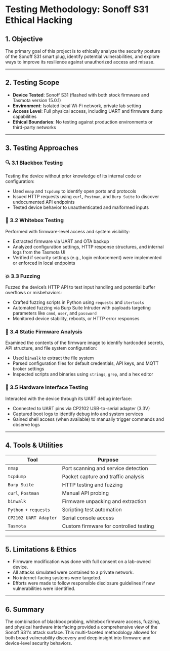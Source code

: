 #  Testing Methodology: Sonoff S31 Ethical Hacking

## 1. Objective
The primary goal of this project is to ethically analyze the security posture of the Sonoff S31 smart plug, identify potential vulnerabilities, and explore ways to improve its resilience against unauthorized access and misuse.

---

## 2. Testing Scope
- **Device Tested**: Sonoff S31 (flashed with both stock firmware and Tasmota version 15.0.1)
- **Environment**: Isolated local Wi-Fi network, private lab setting
- **Access Level**: Full physical access, including UART and firmware dump capabilities
- **Ethical Boundaries**: No testing against production environments or third-party networks

---

## 3. Testing Approaches

### 🔍 3.1 Blackbox Testing
Testing the device without prior knowledge of its internal code or configuration:
- Used `nmap` and `tcpdump` to identify open ports and protocols
- Issued HTTP requests using `curl`, `Postman`, and `Burp Suite` to discover undocumented API endpoints
- Tested device behavior to unauthenticated and malformed inputs

### 🔬 3.2 Whitebox Testing
Performed with firmware-level access and system visibility:
- Extracted firmware via UART and OTA backup
- Analyzed configuration settings, HTTP response structures, and internal logs from the Tasmota UI
- Verified if security settings (e.g., login enforcement) were implemented or enforced in local endpoints

### 💥 3.3 Fuzzing
Fuzzed the device’s HTTP API to test input handling and potential buffer overflows or misbehaviors:
- Crafted fuzzing scripts in Python using `requests` and `itertools`
- Automated fuzzing via Burp Suite Intruder with payloads targeting parameters like `cmnd`, `user`, and `password`
- Monitored device stability, reboots, or HTTP error responses

### 🧬 3.4 Static Firmware Analysis
Examined the contents of the firmware image to identify hardcoded secrets, API structure, and file system configuration:
- Used `binwalk` to extract the file system
- Parsed configuration files for default credentials, API keys, and MQTT broker settings
- Inspected scripts and binaries using `strings`, `grep`, and a hex editor

### 🧷 3.5 Hardware Interface Testing
Interacted with the device through its UART debug interface:
- Connected to UART pins via CP2102 USB-to-serial adapter (3.3V)
- Captured boot logs to identify debug info and system services
- Gained shell access (when available) to manually trigger commands and observe logs

---

## 4. Tools & Utilities
| Tool | Purpose |
|------|---------|
| `nmap` | Port scanning and service detection |
| `tcpdump` | Packet capture and traffic analysis |
| `Burp Suite` | HTTP testing and fuzzing |
| `curl`, `Postman` | Manual API probing |
| `binwalk` | Firmware unpacking and extraction |
| `Python` + `requests` | Scripting test automation |
| `CP2102 UART Adapter` | Serial console access |
| `Tasmota` | Custom firmware for controlled testing |

---

## 5. Limitations & Ethics
- Firmware modification was done with full consent on a lab-owned device.
- All attacks simulated were contained to a private network.
- No internet-facing systems were targeted.
- Efforts were made to follow responsible disclosure guidelines if new vulnerabilities were identified.

---

## 6. Summary
The combination of blackbox probing, whitebox firmware access, fuzzing, and physical hardware interfacing provided a comprehensive view of the Sonoff S31's attack surface. This multi-faceted methodology allowed for both broad vulnerability discovery and deep insight into firmware and device-level security behaviors.
